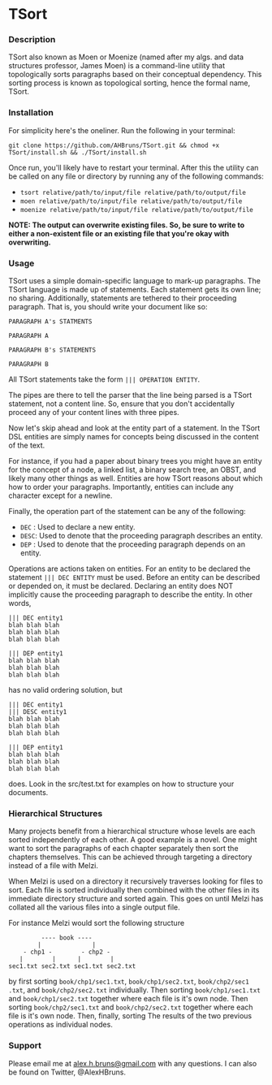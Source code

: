 # TSort

### Description

TSort also known as Moen or Moenize (named after my algs. and data 
structures professor, James Moen) is a command-line utility that topologically 
sorts paragraphs based on their conceptual dependency. This sorting process is 
known as topological sorting, hence the formal name, TSort.

### Installation

For simplicity here's the oneliner. Run the following in your terminal:

`git clone https://github.com/AHBruns/TSort.git && chmod +x TSort/install.sh && ./TSort/install.sh`

Once run, you'll likely have to restart your terminal. After this the utility
 can be called on any file or directory by running any of the following 
 commands:
 
 - `tsort relative/path/to/input/file relative/path/to/output/file`
 - `moen relative/path/to/input/file relative/path/to/output/file`
 - `moenize relative/path/to/input/file relative/path/to/output/file`
 
 **NOTE: The output can overwrite existing files. So, be sure to write to 
 either a non-existent file or an existing file that you're okay with 
 overwriting.**
 

### Usage

TSort uses a simple domain-specific language to mark-up paragraphs. The 
TSort language is made up of statements. Each statement gets its own line; no 
sharing. Additionally, statements are tethered to their proceeding paragraph. 
That is, you should write your document like so:
```
PARAGRAPH A's STATMENTS

PARAGRAPH A

PARAGRAPH B's STATEMENTS

PARAGRAPH B

``` 
All TSort statements take the form `||| OPERATION ENTITY`.
 
The pipes are there to tell the parser that the line being parsed is a TSort statement, 
not a content line. So, ensure that you don't accidentally proceed any of 
your content lines with three pipes.

Now let's skip ahead and look at the entity part of a statement. In the 
TSort DSL entities are simply names for concepts being discussed in the 
content of the text.

For instance, if you had a paper about binary trees you 
might have an entity for the concept of a node, a linked list, a binary 
search tree, an OBST, and likely many other things as well. Entities are how 
TSort reasons about which how to order your paragraphs. Importantly, entities
 can include any character except for a newline.

Finally, the operation part of the statement can be any of the following:

- `DEC` : Used to declare a new entity.
- `DESC`: Used to denote that the proceeding paragraph describes an entity.
- `DEP` : Used to denote that the proceeding paragraph depends on an entity.

Operations are actions taken on entities. For an entity to be declared the 
statement `||| DEC ENTITY` must be used. Before an entity can be described or
 depended on, it must be declared. Declaring an entity does NOT implicitly 
 cause the proceeding paragraph to describe the entity. In other words,
```
||| DEC entity1
blah blah blah
blah blah blah
blah blah blah

||| DEP entity1
blah blah blah
blah blah blah
blah blah blah
```
has no valid ordering solution, but
```
||| DEC entity1
||| DESC entity1
blah blah blah
blah blah blah
blah blah blah

||| DEP entity1
blah blah blah
blah blah blah
blah blah blah
```
does. Look in the src/test.txt for examples on how to structure your 
documents.

### Hierarchical Structures

Many projects benefit from a hierarchical structure whose levels are each 
sorted independently of each other. A good example is a novel. One might want
 to sort the paragraphs of each chapter separately then sort the chapters 
 themselves. This can be achieved through targeting a directory instead of a 
 file with Melzi.
 
When Melzi is used on a directory it recursively traverses looking for 
files to sort. Each file is sorted individually then combined with the other
 files in its immediate directory structure and sorted again. This goes on 
 until Melzi has collated all the various files into a single output file.
 
For instance Melzi would sort the following structure
```
         ---- book ----
        |              |
    - chp1 -        - chp2 -
   |        |      |        |
sec1.txt sec2.txt sec1.txt sec2.txt
```
by first sorting `book/chp1/sec1.txt`, `book/chp1/sec2.txt`, `book/chp2/sec1
.txt`, and `book/chp2/sec2.txt` individually. Then sorting `book/chp1/sec1.txt`
and `book/chp1/sec2.txt` together where each file is it's own node. 
Then sorting `book/chp2/sec1.txt` and `book/chp2/sec2.txt` together where 
each file is it's own node. Then, finally, sorting The results of the two 
previous operations as individual nodes.

### Support

Please email me at alex.h.bruns@gmail.com with any questions. I can also be 
found on Twitter, @AlexHBruns.



